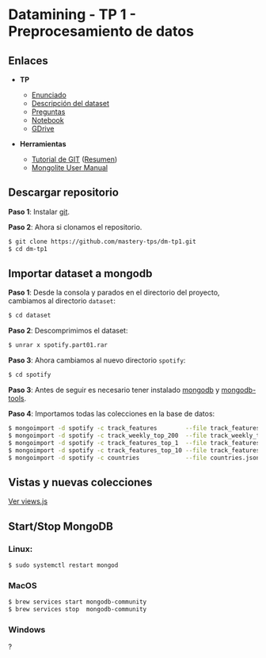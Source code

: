# Datamining  - TP 1 - Preprocesamiento de datos

## Enlaces
* **TP**
    *  [Enunciado](https://github.com/mastery-tps/dm-tp1/blob/main/docs/enunciado-tp.pdf)
    *  [Descripción del dataset](https://github.com/mastery-tps/dm-tp1/blob/main/descripcion-dataset.md)
    *  [Preguntas](https://docs.google.com/document/d/1HvNfQMn5bhCcMa0JVHw9G9lG14zjBXNReRUnXjfSEh0/edit?usp=sharing)
    *  [Notebook](https://rpubs.com/adrianmarino/tp1)
    *  [GDrive](https://drive.google.com/drive/folders/1CxpEWQaq4qme6IQqG70N6eD2KVy7kMdt?usp=sharing)

* **Herramientas**
    *  [Tutorial de GIT](https://youtu.be/kEPF-MWGq1w) ([Resumen](https://youtu.be/kEPF-MWGq1w?t=1031))
    *  [Mongolite User Manual](https://jeroen.github.io/mongolite/)

## Descargar repositorio

**Paso 1**: Instalar [git](https://git-scm.com/downloads).

**Paso 2**:  Ahora si  clonamos el repositorio.

```bash
$ git clone https://github.com/mastery-tps/dm-tp1.git
$ cd dm-tp1
```

## Importar dataset a mongodb

**Paso 1**: Desde la consola y parados en el directorio del proyecto, cambiamos al directorio `dataset`:

```bash
$ cd dataset
```

**Paso 2**: Descomprimimos el dataset:

```bash
$ unrar x spotify.part01.rar
```

**Paso 3**: Ahora cambiamos al nuevo directorio `spotify`:

```bash
$ cd spotify
```
**Paso 3**: Antes de seguir es necesario tener instalado [mongodb](https://www.mongodb.com/try/download/community) y [mongodb-tools](https://www.mongodb.com/try/download/database-tools).

**Paso 4**: Importamos todas las colecciones en la base de datos:

```bash
$ mongoimport -d spotify -c track_features        --file track_features.json        --jsonArray
$ mongoimport -d spotify -c track_weekly_top_200  --file track_weekly_top_200.json  --jsonArray
$ mongoimport -d spotify -c track_features_top_1  --file track_features_top_1.json  --jsonArray
$ mongoimport -d spotify -c track_features_top_10 --file track_features_top_10.json --jsonArray
$ mongoimport -d spotify -c countries             --file countries.json             --jsonArray
```

## Vistas y nuevas colecciones

[Ver views.js](https://github.com/mastery-tps/dm-tp1/blob/main/database/views.js)

## Start/Stop MongoDB

### Linux:

```bash
$ sudo systemctl restart mongod
```

### MacOS

```bash
$ brew services start mongodb-community
$ brew services stop  mongodb-community
```

### Windows

?


